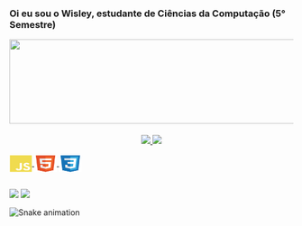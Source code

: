### Oi eu sou o Wisley, estudante de Ciências da Computação (5° Semestre)


<div align = "center" style="display: inline_block">
  <a href="https://github.com/wisleyaraujo">
    <img height="150px" width = "550px" src="https://github-readme-stats.vercel.app/api/wakatime?username=wisleyaraujo&theme=tokyonight"/> <br><br>
  <img height="180em" src="https://github-readme-stats.vercel.app/api?username=wisleyaraujo&layout=demo&show_icons=true&theme=tokyonight&include_all_commits=true&count_private=true"/>
  <img height="180em" src="https://github-readme-stats.vercel.app/api/top-langs/?username=wisleyaraujo&layout=demo&langs_count=7&theme=tokyonight"/> 
 
 
</div>
 
   
  
    
<div style="display: inline_block"><br>
  <img align="center" alt="Zey-Js" height="30" width="40" src="https://raw.githubusercontent.com/devicons/devicon/master/icons/javascript/javascript-plain.svg">
  <img align="center" alt="Zey-HTML" height="30" width="40" src="https://raw.githubusercontent.com/devicons/devicon/master/icons/html5/html5-original.svg">
  <img align="center" alt="Zey-CSS" height="30" width="40" src="https://raw.githubusercontent.com/devicons/devicon/master/icons/css3/css3-original.svg">
  
</div>
  
  ##
 
<div> 
  <a href = "mailto:wisleyaraujosantos@gmail.com"><img src="https://img.shields.io/badge/-Gmail-%23333?style=for-the-badge&logo=gmail&logoColor=white" target="_blank"></a>
  <a href="https://www.linkedin.com/in/wisley-araujo-203324205/" target="_blank"><img src="https://img.shields.io/badge/-LinkedIn-%230077B5?style=for-the-badge&logo=linkedin&logoColor=white" target="_blank"></a> 
 
  ![Snake animation](https://github.com/wisleyaraujo/wisleyaraujo/blob/output/github-contribution-grid-snake.svg)
 
</div>
